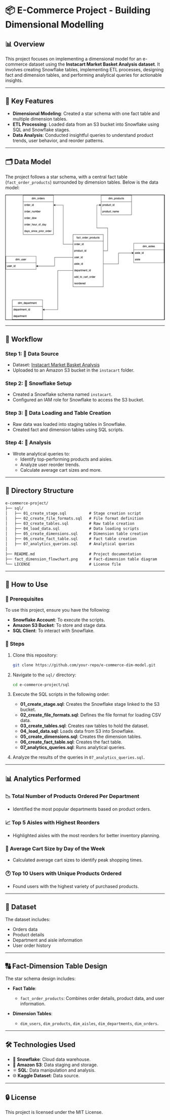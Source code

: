 # 📦 E-Commerce Project - Building Dimensional Modelling

## 📊 Overview

This project focuses on implementing a dimensional model for an e-commerce dataset using the **Instacart Market Basket Analysis dataset**. It involves creating Snowflake tables, implementing ETL processes, designing fact and dimension tables, and performing analytical queries for actionable insights.

---

## 🔧 Key Features

- **Dimensional Modeling**: Created a star schema with one fact table and multiple dimension tables.
- **ETL Processing**: Loaded data from an S3 bucket into Snowflake using SQL and Snowflake stages.
- **Data Analysis**: Conducted insightful queries to understand product trends, user behavior, and reorder patterns.

---

## 🗂️ Data Model

The project follows a star schema, with a central fact table (`fact_order_products`) surrounded by dimension tables. Below is the data model:

![Fact-Dimension Table](fact-dim_table.png)

---

## 🔄 Workflow

### Step 1: 📄 Data Source

- Dataset: [Instacart Market Basket Analysis](https://www.kaggle.com/competitions/instacart-market-basket-analysis/data)
- Uploaded to an Amazon S3 bucket in the `instacart` folder.

### Step 2: 🔐 Snowflake Setup

- Created a Snowflake schema named `instacart`.
- Configured an IAM role for Snowflake to access the S3 bucket.

### Step 3: 🔧 Data Loading and Table Creation

- Raw data was loaded into staging tables in Snowflake.
- Created fact and dimension tables using SQL scripts.

### Step 4: 🔎 Analysis

- Wrote analytical queries to:
  - Identify top-performing products and aisles.
  - Analyze user reorder trends.
  - Calculate average cart sizes and more.

---

## 📁 Directory Structure

```plaintext
e-commerce-project/
├── sql/
│   ├── 01_create_stage.sql          # Stage creation script
│   ├── 02_create_file_formats.sql   # File format definition
│   ├── 03_create_tables.sql         # Raw table creation
│   ├── 04_load_data.sql             # Data loading scripts
│   ├── 05_create_dimensions.sql     # Dimension table creation
│   ├── 06_create_fact_table.sql     # Fact table creation
│   ├── 07_analytics_queries.sql     # Analytical queries
│
├── README.md                        # Project documentation
├── fact_dimension_flowchart.png     # Fact-dimension table diagram
└── LICENSE                          # License file
```

---

## 🔧 How to Use

### 🔐 Prerequisites

To use this project, ensure you have the following:

- **Snowflake Account**: To execute the scripts.
- **Amazon S3 Bucket**: To store and stage data.
- **SQL Client**: To interact with Snowflake.

### 📜 Steps

1. Clone this repository:

   ```bash
   git clone https://github.com/your-repo/e-commerce-dim-model.git
   ```

2. Navigate to the `sql/` directory:

   ```bash
   cd e-commerce-project/sql
   ```

3. Execute the SQL scripts in the following order:

   - **01_create_stage.sql**: Creates the Snowflake stage linked to the S3 bucket.
   - **02_create_file_formats.sql**: Defines the file format for loading CSV data.
   - **03_create_tables.sql**: Creates raw tables to hold the dataset.
   - **04_load_data.sql**: Loads data from S3 into Snowflake.
   - **05_create_dimensions.sql**: Creates the dimension tables.
   - **06_create_fact_table.sql**: Creates the fact table.
   - **07_analytics_queries.sql**: Runs analytical queries.

4. Analyze the results of the queries in `07_analytics_queries.sql`.

---

## 📊 Analytics Performed

### 📉 Total Number of Products Ordered Per Department

- Identified the most popular departments based on product orders.

### 📈 Top 5 Aisles with Highest Reorders

- Highlighted aisles with the most reorders for better inventory planning.

### 📅 Average Cart Size by Day of the Week

- Calculated average cart sizes to identify peak shopping times.

### 🕐 Top 10 Users with Unique Products Ordered

- Found users with the highest variety of purchased products.

---

## 📃 Dataset

The dataset includes:

- Orders data
- Product details
- Department and aisle information
- User order history

---

## 🔠 Fact-Dimension Table Design

The star schema design includes:

- **Fact Table**:

  - `fact_order_products`: Combines order details, product data, and user information.

- **Dimension Tables**:
  - `dim_users`, `dim_products`, `dim_aisles`, `dim_departments`, `dim_orders`.

---

## 🛠️ Technologies Used

- 🚀 **Snowflake**: Cloud data warehouse.
- 🌌 **Amazon S3**: Data staging and storage.
- ⚛️ **SQL**: Data manipulation and analysis.
- 🌐 **Kaggle Dataset**: Data source.

---

## 🔒 License

This project is licensed under the MIT License.
